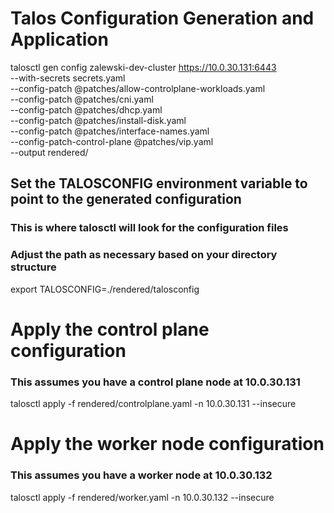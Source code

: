# Talos Configuration Generation and Application  
talosctl gen config zalewski-dev-cluster https://10.0.30.131:6443 \
  --with-secrets secrets.yaml \
  --config-patch @patches/allow-controlplane-workloads.yaml \
  --config-patch @patches/cni.yaml \
  --config-patch @patches/dhcp.yaml \
  --config-patch @patches/install-disk.yaml \
  --config-patch @patches/interface-names.yaml \
  --config-patch-control-plane @patches/vip.yaml \
  --output rendered/


## Set the TALOSCONFIG environment variable to point to the generated configuration
### This is where talosctl will look for the configuration files
### Adjust the path as necessary based on your directory structure
export TALOSCONFIG=./rendered/talosconfig


# Apply the control plane configuration
  ### This assumes you have a control plane node at 10.0.30.131
talosctl apply -f rendered/controlplane.yaml -n 10.0.30.131 --insecure

# Apply the worker node configuration
  ### This assumes you have a worker node at 10.0.30.132
talosctl apply -f rendered/worker.yaml -n 10.0.30.132 --insecure